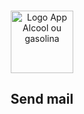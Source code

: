 <!-- PROJECT LOGO -->
<br />
<p align="center">
  <a href="https://github.com/masprog/simple/">
    <img 
      src="./assets/logo.png" 
      alt="Logo App Alcool ou gasolina"
      width="100"
      height="100" 
    >
  </a>

  <h2 align="center">Send mail</h2>
  
